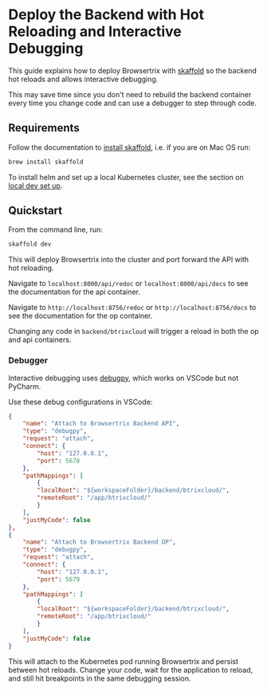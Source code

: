 # Deploy the Backend with Hot Reloading and Interactive Debugging

This guide explains how to deploy Browsertrix with [skaffold](https://skaffold.dev/) 
so the backend hot reloads and allows interactive debugging.

This may save time since you don't need to rebuild the backend container every time you change code
and can use a debugger to step through code.

## Requirements

Follow the documentation to [install skaffold](https://skaffold.dev/docs/install/), i.e. if you are on
Mac OS run:

```sh
brew install skaffold
```

To install helm and set up a local Kubernetes cluster, see the section on [local dev set up](local-dev-setup.md).

## Quickstart

From the command line, run:

```sh
skaffold dev
```

This will deploy Browsertrix into the cluster and port forward the API with hot reloading. 

Navigate to `localhost:8000/api/redoc` or `localhost:8000/api/docs` to see the documentation 
for the api container.

Navigate to `http://localhost:8756/redoc` or `http://localhost:8756/docs` to see the documentation
for the op container.

Changing any code in `backend/btrixcloud` will trigger a reload in both the op and api containers.

### Debugger

Interactive debugging uses [debugpy](https://github.com/microsoft/debugpy), which 
works on VSCode but not PyCharm.

Use these debug configurations in VSCode:

```JSON
{
    "name": "Attach to Browsertrix Backend API",
    "type": "debugpy",
    "request": "attach",
    "connect": {
        "host": "127.0.0.1",
        "port": 5678
    },
    "pathMappings": [
        {
        "localRoot": "${workspaceFolder}/backend/btrixcloud/",
        "remoteRoot": "/app/btrixcloud/"
        }
    ],
    "justMyCode": false
},
{
    "name": "Attach to Browsertrix Backend OP",
    "type": "debugpy",
    "request": "attach",
    "connect": {
        "host": "127.0.0.1",
        "port": 5679
    },
    "pathMappings": [
        {
        "localRoot": "${workspaceFolder}/backend/btrixcloud/",
        "remoteRoot": "/app/btrixcloud/"
        }
    ],
    "justMyCode": false
}
```

This will attach to the Kubernetes pod running Browsertrix and persist between
hot reloads. Change your code, wait for the application to reload, 
and still hit breakpoints in the same debugging session.


